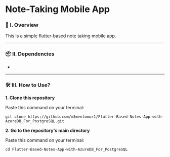 # Note-Taking Mobile App

### 🧐 I. Overview
This is a simple flutter-based note taking mobile app.

----------------------

### 📦 II. Dependencies
- 

----------------------

### 🛠️ III. How to Use? 

**1. Clone this repository**

   Paste this command on your terminal: 
   ```
   git clone https://github.com/m3mentomor1/Flutter-Based-Notes-App-with-AzureDB_For_PostgreSQL.git
   ```

**2. Go to the repository's main directory**
   
   Paste this command on your terminal:
   ```
   cd Flutter-Based-Notes-App-with-AzureDB_For_PostgreSQL
   ```
